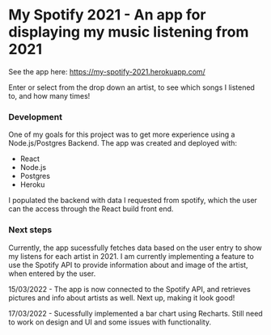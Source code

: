 # My Spotify 2021 - An app for displaying my music listening from 2021

See the app here: https://my-spotify-2021.herokuapp.com/

Enter or select from the drop down an artist, to see which songs I listened to, and how many times!

### Development

One of my goals for this project was to get more experience using a Node.js/Postgres Backend. The app was created and deployed with:

- React
- Node.js
- Postgres
- Heroku

I populated the backend with data I requested from spotify, which the user can the access through the React build front end.

### Next steps

Currently, the app sucessfully fetches data based on the user entry to show my listens for each artist in 2021. I am currently implementing a feature to use the Spotify API to provide information about and image of the artist, when entered by the user.

15/03/2022 - The app is now connected to the Spotify API, and retrieves pictures and info about artists as well. Next up, making it look good!

17/03/2022 - Sucessfully implemented a bar chart using Recharts. Still need to work on design and UI and some issues with functionality. 


